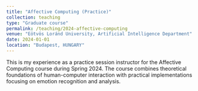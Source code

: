 ```yaml
---
title: "Affective Computing (Practice)"
collection: teaching
type: "Graduate course"
permalink: /teaching/2024-affective-computing
venue: "Eötvös Loránd University, Artificial Intelligence Department"
date: 2024-01-01
location: "Budapest, HUNGARY"
---
```


This is my experience as a practice session instructor for the Affective Computing course during Spring 2024. The course combines theoretical foundations of human-computer interaction with practical implementations focusing on emotion recognition and analysis.
